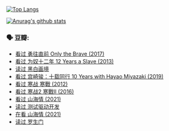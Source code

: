 [![Top Langs](https://github-readme-stats.vercel.app/api/top-langs/?username=w940853815)](https://github.com/anuraghazra/github-readme-stats)

[![Anurag's github stats](https://github-readme-stats.vercel.app/api?username=w940853815)](https://github.com/anuraghazra/github-readme-stats)

### 🗣 豆瓣:

<!-- DOUBAN-ACTIVITIES:START -->
- [看过 勇往直前 Only the Brave‎ (2017)](https://www.douban.com/people/136069238/status/3289044929/)
- [看过 为奴十二年 12 Years a Slave‎ (2013)](https://www.douban.com/people/136069238/status/3287780011/)
- [读过 黑白画境](https://www.douban.com/people/136069238/status/3287292915/)
- [看过 宫崎骏：十载同行 10 Years with Hayao Miyazaki‎ (2019)](https://www.douban.com/people/136069238/status/3286904675/)
- [看过 寒战 寒戰‎ (2012)](https://www.douban.com/people/136069238/status/3284394488/)
- [看过 寒战2 寒戰II‎ (2016)](https://www.douban.com/people/136069238/status/3282895150/)
- [看过 山海情‎ (2021)](https://www.douban.com/people/136069238/status/3281239004/)
- [读过 测试驱动开发](https://www.douban.com/people/136069238/status/3276082664/)
- [在看 山海情‎ (2021)](https://www.douban.com/people/136069238/status/3275641228/)
- [读过 罗生门](https://www.douban.com/people/136069238/status/3272673396/)
<!-- DOUBAN-ACTIVITIES:END -->
<!--
**w940853815/w940853815** is a ✨ _special_ ✨ repository because its `README.md` (this file) appears on your GitHub profile.

Here are some ideas to get you started:

- 🔭 I’m currently working on ...
- 🌱 I’m currently learning ...
- 👯 I’m looking to collaborate on ...
- 🤔 I’m looking for help with ...
- 💬 Ask me about ...
- 📫 How to reach me: ...
- 😄 Pronouns: ...
- ⚡ Fun fact: ...
-->
